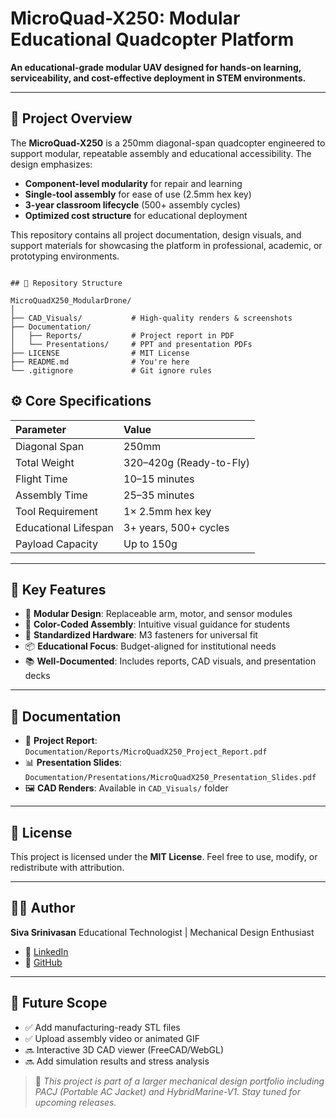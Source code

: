 # MicroQuad-X250: Modular Educational Quadcopter Platform

**An educational-grade modular UAV designed for hands-on learning, serviceability, and cost-effective deployment in STEM environments.**

---

## 📌 Project Overview

The **MicroQuad-X250** is a 250mm diagonal-span quadcopter engineered to support modular, repeatable assembly and educational accessibility. The design emphasizes:

* **Component-level modularity** for repair and learning
* **Single-tool assembly** for ease of use (2.5mm hex key)
* **3-year classroom lifecycle** (500+ assembly cycles)
* **Optimized cost structure** for educational deployment

This repository contains all project documentation, design visuals, and support materials for showcasing the platform in professional, academic, or prototyping environments.

```

## 🧰 Repository Structure

MicroQuadX250_ModularDrone/
│
├── CAD_Visuals/           # High-quality renders & screenshots
├── Documentation/
│   ├── Reports/           # Project report in PDF
│   └── Presentations/     # PPT and presentation PDFs
├── LICENSE                # MIT License
├── README.md              # You're here
└── .gitignore             # Git ignore rules

```

## ⚙️ Core Specifications

| Parameter            | Value                   |
| :------------------- | :---------------------- |
| Diagonal Span        | 250mm                   |
| Total Weight         | 320–420g (Ready-to-Fly) |
| Flight Time          | 10–15 minutes           |
| Assembly Time        | 25–35 minutes           |
| Tool Requirement     | 1× 2.5mm hex key        |
| Educational Lifespan | 3+ years, 500+ cycles   |
| Payload Capacity     | Up to 150g              |

---

## 🧠 Key Features

* 🔧 **Modular Design**: Replaceable arm, motor, and sensor modules
* 🧲 **Color-Coded Assembly**: Intuitive visual guidance for students
* 📏 **Standardized Hardware**: M3 fasteners for universal fit
* 📦 **Educational Focus**: Budget-aligned for institutional needs
* 📚 **Well-Documented**: Includes reports, CAD visuals, and presentation decks

---

## 📄 Documentation

* 📘 **Project Report**: `Documentation/Reports/MicroQuadX250_Project_Report.pdf`
* 📊 **Presentation Slides**: `Documentation/Presentations/MicroQuadX250_Presentation_Slides.pdf`
* 🖼️ **CAD Renders**: Available in `CAD_Visuals/` folder

---

## 🔐 License

This project is licensed under the **MIT License**.
Feel free to use, modify, or redistribute with attribution.

---

## 🙋‍♂️ Author

**Siva Srinivasan**
Educational Technologist | Mechanical Design Enthusiast

* 🔗 [LinkedIn](https://www.linkedin.com/in/sivasrinivasans)
* 🔗 [GitHub](https://github.com/SivaSrinivasanS)

---

## 🚀 Future Scope

* ✅ Add manufacturing-ready STL files
* ✅ Upload assembly video or animated GIF
* 🔜 Interactive 3D CAD viewer (FreeCAD/WebGL)
* 🔜 Add simulation results and stress analysis

> 📢 *This project is part of a larger mechanical design portfolio including PACJ (Portable AC Jacket) and HybridMarine-V1. Stay tuned for upcoming releases.*